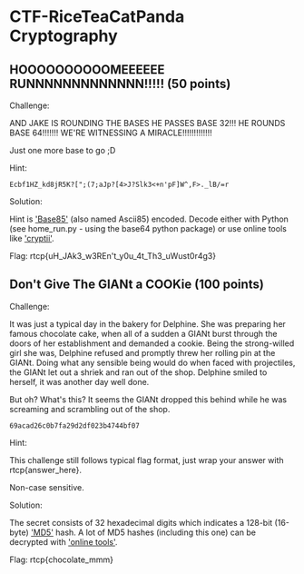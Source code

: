 CTF-RiceTeaCatPanda Cryptography
===============

HOOOOOOOOOOMEEEEEE RUNNNNNNNNNNNNN!!!!! (50 points)
-----------------------

Challenge:

AND JAKE IS ROUNDING THE BASES
HE PASSES BASE 32!!!
HE ROUNDS BASE 64!!!!!!!
WE'RE WITNESSING A MIRACLE!!!!!!!!!!!!!

Just one more base to go ;D

Hint:

```
Ecbf1HZ_kd8jR5K?[";(7;aJp?[4>J?Slk3<+n'pF]W^,F>._lB/=r
```

Solution:

Hint is ['Base85'](https://en.wikipedia.org/wiki/Ascii85) (also named Ascii85) encoded. 
Decode either with Python (see home_run.py - using the base64 python package) or use online tools like ['cryptii'](https://cryptii.com/).

Flag: rtcp{uH_JAk3_w3REn't_y0u_4t_Th3_uWust0r4g3}

Don't Give The GIANt a COOKie (100 points)
-----------------------

Challenge:

It was just a typical day in the bakery for Delphine. She was preparing her famous chocolate cake, when all of a sudden a GIANt burst through the doors of her establishment and demanded a cookie. Being the strong-willed girl she was, Delphine refused and promptly threw her rolling pin at the GIANt. Doing what any sensible being would do when faced with projectiles, the GIANt let out a shriek and ran out of the shop. Delphine smiled to herself, it was another day well done.

But oh? What's this? It seems the GIANt dropped this behind while he was screaming and scrambling out of the shop.

```
69acad26c0b7fa29d2df023b4744bf07
```

Hint:

This challenge still follows typical flag format, just wrap your answer with rtcp{answer_here}.

Non-case sensitive.

Solution:

The secret consists of 32 hexadecimal digits which indicates a 128-bit (16-byte) ['MD5'](https://en.wikipedia.org/wiki/MD5) hash.
A lot of MD5 hashes (including this one) can be decrypted with ['online tools'](https://www.md5online.org/md5-decrypt.html).

Flag: rtcp{chocolate_mmm}
